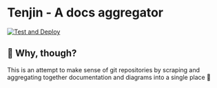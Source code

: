 # Tenjin - A docs aggregator

[![Test and Deploy](https://github.com/thesheps/tenjin/actions/workflows/main.yml/badge.svg?branch=main)](https://github.com/thesheps/tenjin/actions/workflows/main.yml)

## 🤷 Why, though?

This is an attempt to make sense of git repositories by scraping and aggregating together documentation and diagrams into a single place 🚀
